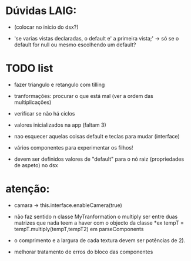 # Dúvidas LAIG: #

* <?xml version="1.0" encoding="UTF-16" standalone="yes"?> (colocar no inicio do dsx?)

* 'se varias vistas declaradas, o default e' a primeira vista;' -> só se o default for null ou mesmo escolhendo um default?


# TODO list #

* fazer triangulo e retangulo com tilling

* tranformações: procurar o que está mal (ver a ordem das multiplicações)

* verificar se não há ciclos

* valores inicializados na app (faltam 3)

* nao esquecer aquelas coisas default e teclas para mudar (interface)

* vários componentes para experimentar os filhos!

* devem ser definidos valores de "default" para o nó raiz (propriedades de aspeto) no dsx

# atenção: #

* camara -> this.interface.enableCamera(true)

* não faz sentido n classe MyTranformation o multiply ser entre duas matrizes que nada teem a haver com o objecto da classe
  *ex tempT = tempT.multiply(tempT,tempT2) em parseComponents

* o comprimento e a largura de cada textura devem ser potências de 2).

* melhorar tratamento de erros do bloco das componentes
